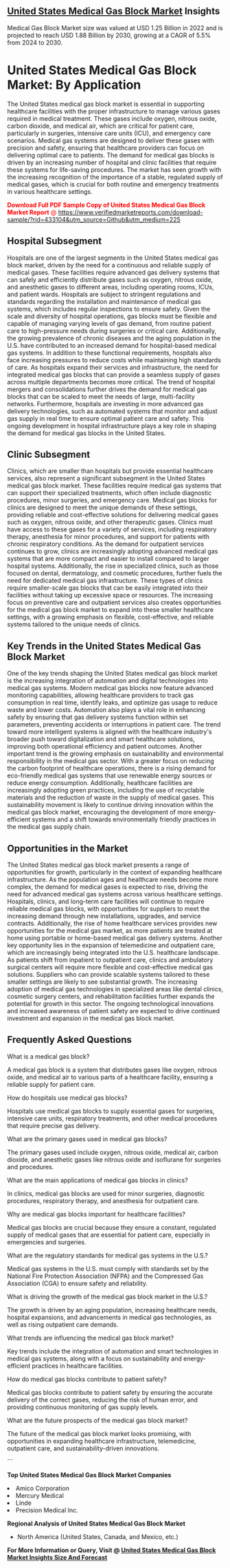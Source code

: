 <h2><a href="https://www.verifiedmarketreports.com/download-sample/?rid=433104&amp;utm_source=Github&amp;utm_medium=225" target="_blank">United States Medical Gas Block Market</a> Insights</h2><p>Medical Gas Block Market size was valued at USD 1.25 Billion in 2022 and is projected to reach USD 1.88 Billion by 2030, growing at a CAGR of 5.5% from 2024 to 2030.</p><p> <h1>United States Medical Gas Block Market: By Application</h1> <p>The United States medical gas block market is essential in supporting healthcare facilities with the proper infrastructure to manage various gases required in medical treatment. These gases include oxygen, nitrous oxide, carbon dioxide, and medical air, which are critical for patient care, particularly in surgeries, intensive care units (ICU), and emergency care scenarios. Medical gas systems are designed to deliver these gases with precision and safety, ensuring that healthcare providers can focus on delivering optimal care to patients. The demand for medical gas blocks is driven by an increasing number of hospital and clinic facilities that require these systems for life-saving procedures. The market has seen growth with the increasing recognition of the importance of a stable, regulated supply of medical gases, which is crucial for both routine and emergency treatments in various healthcare settings. <p><span class=""><span style="color: #ff0000;"><strong>Download Full PDF Sample Copy of United States Medical Gas Block Market Report</strong> @ </span><a href="https://www.verifiedmarketreports.com/download-sample/?rid=433104&amp;utm_source=Github&amp;utm_medium=225" target="_blank">https://www.verifiedmarketreports.com/download-sample/?rid=433104&amp;utm_source=Github&amp;utm_medium=225</a></span></p></p> <h2>Hospital Subsegment</h2> <p>Hospitals are one of the largest segments in the United States medical gas block market, driven by the need for a continuous and reliable supply of medical gases. These facilities require advanced gas delivery systems that can safely and efficiently distribute gases such as oxygen, nitrous oxide, and anesthetic gases to different areas, including operating rooms, ICUs, and patient wards. Hospitals are subject to stringent regulations and standards regarding the installation and maintenance of medical gas systems, which includes regular inspections to ensure safety. Given the scale and diversity of hospital operations, gas blocks must be flexible and capable of managing varying levels of gas demand, from routine patient care to high-pressure needs during surgeries or critical care. Additionally, the growing prevalence of chronic diseases and the aging population in the U.S. have contributed to an increased demand for hospital-based medical gas systems. In addition to these functional requirements, hospitals also face increasing pressures to reduce costs while maintaining high standards of care. As hospitals expand their services and infrastructure, the need for integrated medical gas blocks that can provide a seamless supply of gases across multiple departments becomes more critical. The trend of hospital mergers and consolidations further drives the demand for medical gas blocks that can be scaled to meet the needs of large, multi-facility networks. Furthermore, hospitals are investing in more advanced gas delivery technologies, such as automated systems that monitor and adjust gas supply in real time to ensure optimal patient care and safety. This ongoing development in hospital infrastructure plays a key role in shaping the demand for medical gas blocks in the United States. <h2>Clinic Subsegment</h2> <p>Clinics, which are smaller than hospitals but provide essential healthcare services, also represent a significant subsegment in the United States medical gas block market. These facilities require medical gas systems that can support their specialized treatments, which often include diagnostic procedures, minor surgeries, and emergency care. Medical gas blocks for clinics are designed to meet the unique demands of these settings, providing reliable and cost-effective solutions for delivering medical gases such as oxygen, nitrous oxide, and other therapeutic gases. Clinics must have access to these gases for a variety of services, including respiratory therapy, anesthesia for minor procedures, and support for patients with chronic respiratory conditions. As the demand for outpatient services continues to grow, clinics are increasingly adopting advanced medical gas systems that are more compact and easier to install compared to larger hospital systems. Additionally, the rise in specialized clinics, such as those focused on dental, dermatology, and cosmetic procedures, further fuels the need for dedicated medical gas infrastructure. These types of clinics require smaller-scale gas blocks that can be easily integrated into their facilities without taking up excessive space or resources. The increasing focus on preventive care and outpatient services also creates opportunities for the medical gas block market to expand into these smaller healthcare settings, with a growing emphasis on flexible, cost-effective, and reliable systems tailored to the unique needs of clinics. <h2>Key Trends in the United States Medical Gas Block Market</h2> <p>One of the key trends shaping the United States medical gas block market is the increasing integration of automation and digital technologies into medical gas systems. Modern medical gas blocks now feature advanced monitoring capabilities, allowing healthcare providers to track gas consumption in real time, identify leaks, and optimize gas usage to reduce waste and lower costs. Automation also plays a vital role in enhancing safety by ensuring that gas delivery systems function within set parameters, preventing accidents or interruptions in patient care. The trend toward more intelligent systems is aligned with the healthcare industry's broader push toward digitalization and smart healthcare solutions, improving both operational efficiency and patient outcomes. Another important trend is the growing emphasis on sustainability and environmental responsibility in the medical gas sector. With a greater focus on reducing the carbon footprint of healthcare operations, there is a rising demand for eco-friendly medical gas systems that use renewable energy sources or reduce energy consumption. Additionally, healthcare facilities are increasingly adopting green practices, including the use of recyclable materials and the reduction of waste in the supply of medical gases. This sustainability movement is likely to continue driving innovation within the medical gas block market, encouraging the development of more energy-efficient systems and a shift towards environmentally friendly practices in the medical gas supply chain. <h2>Opportunities in the Market</h2> <p>The United States medical gas block market presents a range of opportunities for growth, particularly in the context of expanding healthcare infrastructure. As the population ages and healthcare needs become more complex, the demand for medical gases is expected to rise, driving the need for advanced medical gas systems across various healthcare settings. Hospitals, clinics, and long-term care facilities will continue to require reliable medical gas blocks, with opportunities for suppliers to meet the increasing demand through new installations, upgrades, and service contracts. Additionally, the rise of home healthcare services provides new opportunities for the medical gas market, as more patients are treated at home using portable or home-based medical gas delivery systems. Another key opportunity lies in the expansion of telemedicine and outpatient care, which are increasingly being integrated into the U.S. healthcare landscape. As patients shift from inpatient to outpatient care, clinics and ambulatory surgical centers will require more flexible and cost-effective medical gas solutions. Suppliers who can provide scalable systems tailored to these smaller settings are likely to see substantial growth. The increasing adoption of medical gas technologies in specialized areas like dental clinics, cosmetic surgery centers, and rehabilitation facilities further expands the potential for growth in this sector. The ongoing technological innovations and increased awareness of patient safety are expected to drive continued investment and expansion in the medical gas block market. <h2>Frequently Asked Questions</h2> <p>What is a medical gas block?</p> <p>A medical gas block is a system that distributes gases like oxygen, nitrous oxide, and medical air to various parts of a healthcare facility, ensuring a reliable supply for patient care.</p> <p>How do hospitals use medical gas blocks?</p> <p>Hospitals use medical gas blocks to supply essential gases for surgeries, intensive care units, respiratory treatments, and other medical procedures that require precise gas delivery.</p> <p>What are the primary gases used in medical gas blocks?</p> <p>The primary gases used include oxygen, nitrous oxide, medical air, carbon dioxide, and anesthetic gases like nitrous oxide and isoflurane for surgeries and procedures.</p> <p>What are the main applications of medical gas blocks in clinics?</p> <p>In clinics, medical gas blocks are used for minor surgeries, diagnostic procedures, respiratory therapy, and anesthesia for outpatient care.</p> <p>Why are medical gas blocks important for healthcare facilities?</p> <p>Medical gas blocks are crucial because they ensure a constant, regulated supply of medical gases that are essential for patient care, especially in emergencies and surgeries.</p> <p>What are the regulatory standards for medical gas systems in the U.S.?</p> <p>Medical gas systems in the U.S. must comply with standards set by the National Fire Protection Association (NFPA) and the Compressed Gas Association (CGA) to ensure safety and reliability.</p> <p>What is driving the growth of the medical gas block market in the U.S.?</p> <p>The growth is driven by an aging population, increasing healthcare needs, hospital expansions, and advancements in medical gas technologies, as well as rising outpatient care demands.</p> <p>What trends are influencing the medical gas block market?</p> <p>Key trends include the integration of automation and smart technologies in medical gas systems, along with a focus on sustainability and energy-efficient practices in healthcare facilities.</p> <p>How do medical gas blocks contribute to patient safety?</p> <p>Medical gas blocks contribute to patient safety by ensuring the accurate delivery of the correct gases, reducing the risk of human error, and providing continuous monitoring of gas supply levels.</p> <p>What are the future prospects of the medical gas block market?</p> <p>The future of the medical gas block market looks promising, with opportunities in expanding healthcare infrastructure, telemedicine, outpatient care, and sustainability-driven innovations.</p> ```</p><p><strong>Top United States Medical Gas Block Market Companies</strong></p><div data-test-id=""><p><li>Amico Corporation</li><li> Mercury Medical</li><li> Linde</li><li> Precision Medical Inc.</li></p><div><strong>Regional Analysis of&nbsp;United States Medical Gas Block Market</strong></div><ul><li dir="ltr"><p dir="ltr">North America&nbsp;(United States, Canada, and Mexico, etc.)</p></li></ul><p><strong>For More Information or Query, Visit @&nbsp;</strong><strong><a href="https://www.verifiedmarketreports.com/product/medical-gas-block-market/?utm_source=Github&amp;utm_medium=225" target="_blank">United States Medical Gas Block Market Insights Size And Forecast</a></strong></p></div>
